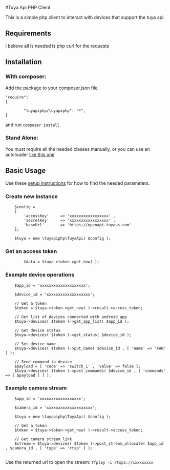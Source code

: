 #Tuya Api PHP Client

This is a simple php client to interact with devices that support the tuya api.

## Requirements

I believe all is needed is php curl for the requests

## Installation

### With composer:

Add the package to your composer.json file

```
"require": 
{

        "tuyapiphp/tuyapiphp": "*",
}
```

and run `composer install`

### Stand Alone:

You must require all the needed classes manually, or you can use an autoloader [like this one](http://phptoolcase.com/guides/ptc-hm-guide.html)

## Basic Usage

Use these [setup instructions](https://github.com/codetheweb/tuyapi/blob/master/docs/SETUP.md) for how to find the needed parameters.

### Create new instance

```
	$config =
	[
		'accessKey' 	=> 'xxxxxxxxxxxxxxxxx' ,
		'secretKey' 	=> 'xxxxxxxxxxxxxxxxx' ,
		'baseUrl'		=> 'https://openapi.tuyaus.com'
	];
	
	$tuya = new \tuyapiphp\TuyaApi( $config );
```
### Get an access token

```
        $data = $tuya->token->get_new( );	
```

### Example device operations

```
	$app_id = 'xxxxxxxxxxxxxxxxxxxx';
	
	$device_id = 'xxxxxxxxxxxxxxxxxxx';
	
	// Get a token
	$token = $tuya->token->get_new( )->result->access_token;
	
	// Get list of devices connected with android app
	$tuya->devices( $token )->get_app_list( $app_id );
	
	// Get device status
	$tuya->devices( $token )->get_status( $device_id );

	// Set device name
	$tuya->devices( $token )->put_name( $device_id , [ 'name' => 'FAN' ] );
	
	// Send command to device
	$payload = [ 'code' => 'switch_1' , 'value' => false ];
	$tuya->devices( $token )->post_commands( $device_id , [ 'commands' => [ $payload ] ] );
```

### Example camera stream

```
	$app_id = 'xxxxxxxxxxxxxxxxxx';
	
	$camera_id = 'xxxxxxxxxxxxxxxxxxxx';
	
	$tuya = new \tuyapiphp\TuyaApi( $config );
		
	// Get a token
	$token = $tuya->token->get_new( )->result->access_token;
	
	// Get camera stream link
	$stream = $tuya->devices( $token )->post_stream_allocate( $app_id , $camera_id , [ 'type' => 'rtsp' ] );
        
```

Use the returned url to open the stream: `ffplay -i rtsps://xxxxxxxxx`


